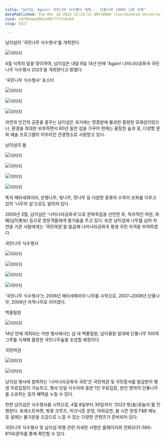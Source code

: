 ```yaml
---
title: "남이섬, Again! 국민나무 식수행사 개최... 단풍나무 100여 그루 식재"
datePublished: Tue Mar 14 2023 15:25:51 GMT+0000 (Coordinated Universal Time)
cuid: cm705mepd001x09iffl7v0s66
slug: 5317

---
```



남이섬이 '국민나무 식수행사'를 개최한다

![이미지](https://cdn.hashnode.com/res/hashnode/image/upload/v1739258499047/dd764e16-9dd7-401e-aaba-b7bda5c46952.jpeg)

4월 식목의 달을 맞이하여, 남이섬은 내달 8일 14년 만에 'Again! 나미나라공화국 국민나무 식수행사 2023'을 개최한다고 밝혔다.

'국민나무 식수행사' 포스터

![이미지](https://cdn.hashnode.com/res/hashnode/image/upload/v1739258500815/2365cfd4-a87a-4f9a-b88c-7589eef89bce.png)

![이미지](https://cdn.hashnode.com/res/hashnode/image/upload/v1739258502731/ae2cb5ed-f104-4e76-8448-73ebd02edbe8.png)

![이미지](https://cdn.hashnode.com/res/hashnode/image/upload/v1739258504754/01e3f04b-df45-490f-905f-fa4293731abe.png)

자연과 인간의 공존을 꿈꾸는 남이섬은 과거에는 땅콩밭에 불과한 황량한 모래섬이었으나, 환경을 최대한 보호하면서 60년 동안 섬을 가꾸어 현재는 울창한 숲과 꽃, 다양항 문화 예술 프로그램이 어우러진 관광명소로 사랑받고 있다.

남이섬의 봄

![이미지](https://cdn.hashnode.com/res/hashnode/image/upload/v1739258506705/b6aa0a57-a8a9-455f-b9a6-82fefe682034.jpeg)

![이미지](https://cdn.hashnode.com/res/hashnode/image/upload/v1739258508875/68fe162e-2e23-4bd9-87b5-53f8772cbad4.jpeg)

![이미지](https://cdn.hashnode.com/res/hashnode/image/upload/v1739258510818/874443d5-e15e-4f73-bda5-6520f08db7c0.jpeg)

![이미지](https://cdn.hashnode.com/res/hashnode/image/upload/v1739258512815/06b9d9b8-1a35-4a45-9aee-6fbd1ac2c346.jpeg)

특히 메타세쿼이아, 은행나무, 벚나무, 잣나무 등 다양한 종류의 수목이 조화를 이루고 있어 '나무의 섬'으로도 알려져 있다.

2006년 3월, 남이섬은 '나미나라공화국'으로 문화독립을 선언한 후, 독자적인 여권, 화폐(남이통보) 등으로 방문객들에게 즐거움을 주고 있다. 또한 남이섬에 나무를 심어 자연을 가꾼 사람에게는 '국민여권'을 발급해 나미나라공화국 평생 국민 자격을 부여하였다.

국민나무 식수행사

![이미지](https://cdn.hashnode.com/res/hashnode/image/upload/v1739258514847/ffa19fb8-2cd5-4bec-949b-25e4caf596b5.jpeg)

![이미지](https://cdn.hashnode.com/res/hashnode/image/upload/v1739258516938/f1678770-ff47-4ce4-b1a3-2e5456355c6e.jpeg)

![이미지](https://cdn.hashnode.com/res/hashnode/image/upload/v1739258519107/cd479fa4-cdc9-4b3b-9616-a492947775ab.jpeg)

![이미지](https://cdn.hashnode.com/res/hashnode/image/upload/v1739258521297/4f359953-8035-4341-9550-3e9eac72532a.jpeg)

'국민나무 식수행사'는 2006년 메타세쿼이아 나무를 시작으로, 2007~2008년 단풍나무, 2009년 자작나무로 이어졌다.

백풍밀원

![이미지](https://cdn.hashnode.com/res/hashnode/image/upload/v1739258523561/af179180-e1d5-4813-ba77-2d9d21bab198.jpeg)

14년 만에 개최되는 이번 행사에서는 섬 내 백풍밀원, 남이풍원 일대에 단풍나무 100여 그루를 식재해 울창한 국민나무숲을 조성할 예정이다.

국민여권

![이미지](https://cdn.hashnode.com/res/hashnode/image/upload/v1739258526086/5eb6ffc1-ddad-4c62-b725-e808fe7112d2.jpeg)

![이미지](https://cdn.hashnode.com/res/hashnode/image/upload/v1739258528319/3475b6ca-7393-4ca2-ad82-832315dce9f6.jpeg)

남이섬 행사에 참여하는 '나미나라공화국 국민'은 국민여권 및 국민증서를 발급받아 평생 무료입장이 가능하고, 행사 당일 식수자와 동반 1인 무료입장, 본인 명의의 단풍나무를 소유하는 등의 혜택을 누릴 수 있다.

한편 남이섬은 식수행사를 시작으로, 4월 8일부터 30일까지 '2023 벗(友)꽃놀자'를 진행한다. 포레스트마켓, 벚꽃 크루즈, 피크닉존 운영, 야외공연, 봄 시즌 한정 F&B 메뉴 등 설레는 봄기운을 오감으로 느낄 수 있는 다양한 콘텐츠가 준비되어 있다.

국민나무 식수행사 및 남이섬 여행 관련 자세한 사항은 홈페이지와 전화(031-580-8114)문의를 통해 확인할 수 있다.